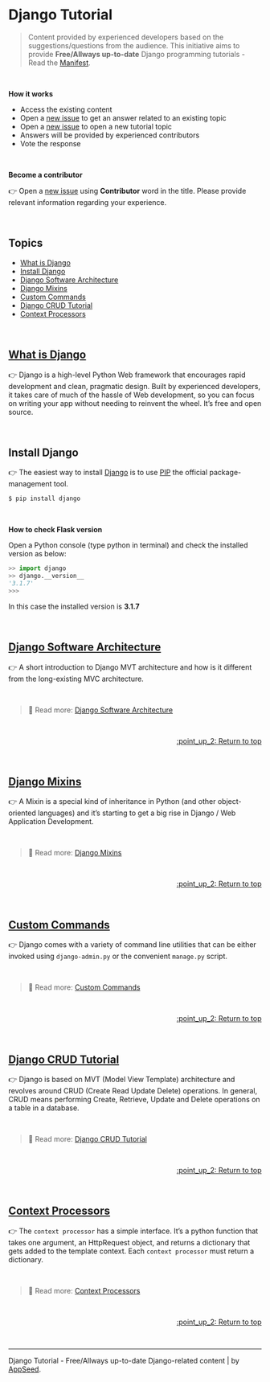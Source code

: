 # Django Tutorial

> Content provided by experienced developers based on the suggestions/questions from the audience. This initiative aims to provide **Free/Allways up-to-date** Django programming tutorials - Read the [Manifest](https://github.com/app-generator/learn-to-code).

<br />

**How it works**

- Access the existing content
- Open a [new issue](https://github.com/app-generator/tutorial-django/issues/new) to get an answer related to an existing topic
- Open a [new issue](https://github.com/app-generator/tutorial-django/issues/new) to open a new tutorial topic
- Answers will be provided by experienced contributors 
- Vote the response

<br />

**Become a contributor**  

:point_right: Open a [new issue](https://github.com/app-generator/tutorial-django/issues/new) using **Contributor** word in the title. Please provide relevant information regarding your experience. 

<br />

## Topics

- [What is Django](#what-is-django)
- [Install Django](#install-install)
- [Django Software Architecture](#django-software-architecture)
- [Django Mixins](#django-mixins)
- [Custom Commands](#custom-commands)
- [Django CRUD Tutorial](#django-crud-tutorial)
- [Context Processors](#context-processors)

<br />

## [What is Django](https://docs.appseed.us/what-is/django/)

:point_right: Django is a high-level Python Web framework that encourages rapid development and clean, pragmatic design. Built by experienced developers, it takes care of much of the hassle of Web development, so you can focus on writing your app without needing to reinvent the wheel. It’s free and open source.

<br />

## Install Django

:point_right: The easiest way to install [Django](https://www.djangoproject.com/) is to use [PIP](https://pip.pypa.io/en/stable/quickstart/) the official package-management tool.

```bash
$ pip install django
```

<br />

**How to check Flask version**

Open a Python console (type python in terminal) and check the installed version as below:

```python
>> import django
>> django.__version__
'3.1.7' 
>>>
```

In this case the installed version is **3.1.7**

<br />

## [Django Software Architecture](./django-software-architecture.md)

:point_right: A short introduction to Django MVT architecture and how is it different from the long-existing MVC architecture.

<br />

> :link: Read more: [Django Software Architecture](./django-software-architecture.md)

<br />

<p align="right"><a href="#topics"> :point_up_2: Return to top</a></p>

<br />

## [Django Mixins](./django-mixins.md)

:point_right: A Mixin is a special kind of inheritance in Python (and other object-oriented languages) and it’s starting to get a big rise in Django / Web Application Development.

<br />

> :link: Read more: [Django Mixins](./django-mixins.md)

<br />

<p align="right"><a href="#topics"> :point_up_2: Return to top</a></p>

<br />

## [Custom Commands](./django-custom-commands.md)

:point_right: Django comes with a variety of command line utilities that can be either invoked using `django-admin.py` or the convenient `manage.py` script.

<br />

> :link: Read more: [Custom Commands](./django-custom-commands.md)

<br />

<p align="right"><a href="#topics"> :point_up_2: Return to top</a></p>

<br />

## [Django CRUD Tutorial](./django-crud-tutorial.md)

:point_right: Django is based on MVT (Model View Template) architecture and revolves around CRUD (Create Read Update Delete) operations. In general, CRUD means performing Create, Retrieve, Update and Delete operations on a table in a database.

<br />

> :link: Read more: [Django CRUD Tutorial](./django-crud-tutorial.md)

<br />

<p align="right"><a href="#topics"> :point_up_2: Return to top</a></p>

<br />

## [Context Processors](./django-context-processors.md)

:point_right: The `context processor` has a simple interface. It’s a python function that takes one argument, an HttpRequest object, and returns a dictionary that gets added to the template context. Each `context processor` must return a dictionary.

<br />

> :link: Read more: [Context Processors](./django-context-processors.md)

<br />

<p align="right"><a href="#topics"> :point_up_2: Return to top</a></p>

<br />

---
Django Tutorial - Free/Allways up-to-date Django-related content | by [AppSeed](https://appseed.us).
